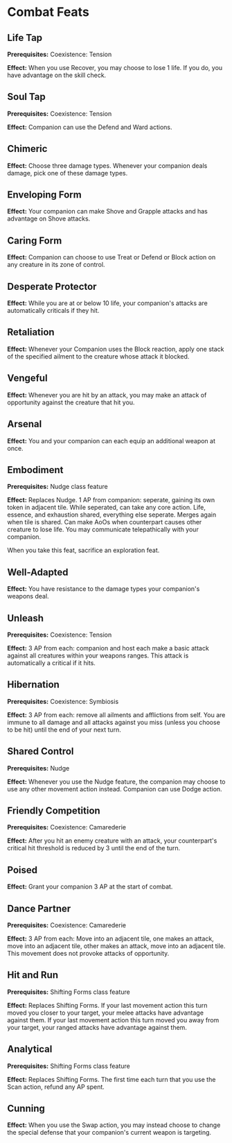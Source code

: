 # Combat Feats

## Life Tap

**Prerequisites:** Coexistence: Tension

**Effect:** When you use Recover, you may choose to lose 1 life. If you do, you have advantage on the skill check.

## Soul Tap

**Prerequisites:** Coexistence: Tension

**Effect:** Companion can use the Defend and Ward actions.

## Chimeric

**Effect:** Choose three damage types. Whenever your companion deals damage, pick one of these damage types.

## Enveloping Form

**Effect:** Your companion can make Shove and Grapple attacks and has advantage on Shove attacks.

## Caring Form

**Effect:** Companion can choose to use Treat or Defend or Block action on any creature in its zone of control.

## Desperate Protector

**Effect:** While you are at or below 10 life, your companion's attacks are automatically criticals if they hit.

## Retaliation

**Effect:** Whenever your Companion uses the Block reaction, apply one stack of the specified ailment to the creature whose attack it blocked.

## Vengeful

**Effect:** Whenever you are hit by an attack, you may make an attack of opportunity against the creature that hit you.

## Arsenal

**Effect:** You and your companion can each equip an additional weapon at once.

## Embodiment

**Prerequisites:** Nudge class feature

**Effect:** Replaces Nudge. 1 AP from companion: seperate, gaining its own token in adjacent tile. While seperated, can take any core action. Life, essence, and exhaustion shared, everything else seperate. Merges again when tile is shared. Can make AoOs when counterpart causes other creature to lose life. You may communicate telepathically with your companion.

When you take this feat, sacrifice an exploration feat.

## Well-Adapted

**Effect:** You have resistance to the damage types your companion's weapons deal.

## Unleash

**Prerequisites:** Coexistence: Tension

**Effect:** 3 AP from each: companion and host each make a basic attack against all creatures within your weapons ranges. This attack is automatically a critical if it hits.

## Hibernation

**Prerequisites:** Coexistence: Symbiosis

**Effect:** 3 AP from each: remove all ailments and afflictions from self. You are immune to all damage and all attacks against you miss (unless you choose to be hit) until the end of your next turn.

## Shared Control

**Prerequisites:** Nudge

**Effect:** Whenever you use the Nudge feature, the companion may choose to use any other movement action instead. Companion can use Dodge action.

## Friendly Competition

**Prerequisites:** Coexistence: Camarederie

**Effect:** After you hit an enemy creature with an attack, your counterpart's critical hit threshold is reduced by 3 until the end of the turn.

## Poised

**Effect:** Grant your companion 3 AP at the start of combat.

## Dance Partner

**Prerequisites:** Coexistence: Camarederie

**Effect:** 3 AP from each: Move into an adjacent tile, one makes an attack, move into an adjacent tile, other makes an attack, move into an adjacent tile. This movement does not provoke attacks of opportunity.

## Hit and Run

**Prerequisites:** Shifting Forms class feature

**Effect:** Replaces Shifting Forms. If your last movement action this turn moved you closer to your target, your melee attacks have advantage against them. If your last movement action this turn moved you away from your target, your ranged attacks have advantage against them.

## Analytical

**Prerequisites:** Shifting Forms class feature

**Effect:** Replaces Shifting Forms. The first time each turn that you use the Scan action, refund any AP spent.

## Cunning

**Effect:** When you use the Swap action, you may instead choose to change the special defense that your companion's current weapon is targeting.
